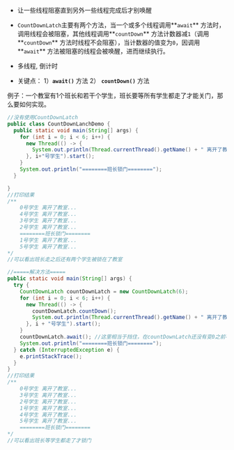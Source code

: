 - 让一些线程阻塞直到另外一些线程完成后才别唤醒

- `CountDownLatch`主要有两个方法，当一个或多个线程调用**`await`** 方法时，调用线程会被阻塞，其他线程调用**`countDown`** 方法计数器减`1`（调用**`countDown`** 方法时线程不会阻塞），当计数器的值变为`0`，因调用**`await`** 方法被阻塞的线程会被唤醒，进而继续执行。
- 多线程, 倒计时

- 关键点： 1）**`await()`**  方法 2） **`countDown()`**  方法

例子：一个教室有1个班长和若干个学生，班长要等所有学生都走了才能关门，那么要如何实现。

```java
//没有使用CountDownLatch
public class CountDownLanchDemo {
  public static void main(String[] args) {
    for (int i = 0; i < 6; i++) {
      new Thread(() -> {
        System.out.println(Thread.currentThread().getName() + " 离开了教室...");
      }, i+"号学生").start();
    }
    System.out.println("========班长锁门========");
  }

}
//打印结果
/**
	0号学生 离开了教室...
	4号学生 离开了教室...
	3号学生 离开了教室...
	2号学生 离开了教室...
	========班长锁门========
	1号学生 离开了教室...
	5号学生 离开了教室...
*/
//可以看出班长走之后还有两个学生被锁在了教室

//=====解决方法=====
public static void main(String[] args) {
  try {
    CountDownLatch countDownLatch = new CountDownLatch(6);
    for (int i = 0; i < 6; i++) {
      new Thread(() -> {
        countDownLatch.countDown();
        System.out.println(Thread.currentThread().getName() + " 离开了教室...");
      }, i + "号学生").start();
    }
    countDownLatch.await(); //这里相当于挡住，在countDownLatch还没有变0之前不能执行以下方法
    System.out.println("========班长锁门========");
  } catch (InterruptedException e) {
    e.printStackTrace();
  }
}
//打印结果
/**
	0号学生 离开了教室...
	3号学生 离开了教室...
	2号学生 离开了教室...
	1号学生 离开了教室...
	4号学生 离开了教室...
	5号学生 离开了教室...
	========班长锁门========
*/
//可以看出班长等学生都走了才锁门

```

